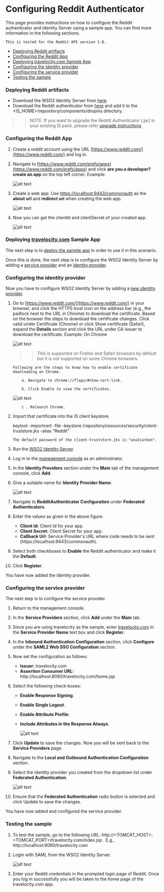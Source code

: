 # Configuring Reddit Authenticator

 This page provides instructions on how to configure the Reddit authenticator and Identity Server using a sample app. You can find more information in the following sections.
 ````
This is tested for the Reddit API version 1.0.
 ````
 
* [Deploying Reddit artifacts](#deploying-reddit-artifacts)
* [Configuring the Reddit App](#configuring-the-reddit-app)
* [Deploying travelocity.com Sample App](#deploying-travelocitycom-sample-app)
* [Configuring the identity provider](#configuring-the-identity-provider)
* [Configuring the service provider](#configuring-the-service-provider)
* [Testing the sample](#testing-the-sample)

### Deploying Reddit artifacts
 * Download the WSO2 Identity Server from [here](wso2.com/products/identity-server/).
 * Download the Reddit authenticator from [here](https://store.wso2.com/store/assets/isconnector/details/45092602-8b7b-4f29-9d66-cc5b39990907) and add it to the <IS_HOME>/repository/components/dropins directory.

 >> NOTE :If you want to upgrade the Reddit Authenticator (.jar) in your existing IS pack, please refer [upgrade instructions](https://docs.wso2.com/display/ISCONNECTORS/Upgrading+an+Authenticator).

### Configuring the Reddit App
 1. Create a reddit account using the URL [https://www.reddit.com/](https://www.reddit.com/) and log in.
     
 2. Navigate to [https://www.reddit.com/prefs/apps](https://www.reddit.com/prefs/apps) and click **are you a developer?create an app** on the top left corner.
    Example:

    ![alt text](images/app.png)
 3. Create a web app.
    Use [https://localhost:9443/commonauth](https://localhost:9443/commonauth) as the **about url** and **redirect uri** when creating the web app.

    ![alt text](images/redd.png)
 4. Now you can get the clientId and clientSecret of your created app.

    ![alt text](images/red2.png)

### Deploying [travelocity.com](https://www.travelocity.com/) Sample App
    
   The next step is to [deploy the sample app](https://docs.wso2.com/display/ISCONNECTORS/Deploying+the+Sample+App) in order to use it in this scenario.

   Once this is done, the next step is to configure the WSO2 Identity Server by adding a [service provider](https://docs.wso2.com/display/IS530/Adding+and+Configuring+a+Service+Provider) and an [identity provider](https://docs.wso2.com/display/IS530/Adding+and+Configuring+an+Identity+Provider).

### Configuring the identity provider
Now you have to configure WSO2 Identity Server by adding a [new identity provider](https://docs.wso2.com/display/IS530/Adding+and+Configuring+an+Identity+Provider).
 1. Go to [https://www.reddit.com/](https://www.reddit.com/) in your browser, and click the HTTPS trust icon on the address bar (e.g., the padlock next to the URL in Chrome) to download the certificate.
    Based on the  browser the steps to download the certificate changes. Click valid under Certificate (Chrome) or click Show certificate (Safari), expand the **Details** section and click the URL under CA Issuer to download the certificate.
    Example: On Chrome

    ![alt text](images/cert.png)


    >> This is supported on Firefox and Safari browsers by default but it is not supported on some Chrome browsers.

        Following are the steps to know how to enable certificate downloading on Chrome.

            a. Navigate to chrome://flags/#show-cert-link.

            b. Click Enable to view the certificates.


    ![alt text](images/enable.png)

            c . Relaunch Chrome.
 2. Import that certificate into the IS client keystore.

    keytool -importcert -file <certificate file> -keystore <IS>/repository/resources/security/client-truststore.jks -alias "Reddit"

    ```
    The default password of the client-truststore.jks is "wso2carbon".
    ```

 3. Run the [WSO2 Identity Server](https://docs.wso2.com/display/IS530/Running+the+Product).
 4. Log in to the [management console](https://docs.wso2.com/display/IS530/Getting+Started+with+the+Management+Console) as an administrator.
 5. In the **Identity Providers** section under the **Main** tab of the management console, click **Add**.
 6. Give a suitable name for **Identity Provider Name**.

    ![alt text](images/identity.png)
 7. Navigate to **RedditAuthenticator Configuration** under **Federated Authenticators**.
 8. Enter the values as given in the above figure.
    * **Client Id:** Client Id for your app.
    * **Client Secret:**  Client Secret for your app.
    * **Callback Url:** Service Provider's URL where code needs to be sent (https://localhost:9443/commonauth).
 9. Select both checkboxes to **Enable** the Reddit authenticator and make it the **Default**.
 10. Click **Register**.

You have now added the identity provider.

### Configuring the service provider
The next step is to configure the service provider.
 1. Return to the management console.
 2. In the **Service Providers** section, click **Add** under the **Main** tab.
 3. Since you are using travelocity as the sample, enter [travelocity.com](https://www.travelocity.com/) in the **Service Provider Name** text box and click **Register**.
 4. In the **Inbound Authentication Configuration** section, click **Configure** under the **SAML2 Web SSO Configuration** section.
 5. Now set the configuration as follows:
    * **Issuer:** travelocity.com
    * **Assertion Consumer URL:**  http://localhost:8080/travelocity.com/home.jsp
 6. Select the following check-boxes:
    * **Enable Response Signing**.
    * **Enable Single Logout**.
    * **Enable Attribute Profile**.
    * **Include Attributes in the Response Always**.

        ![alt text](images/serviceProvider.png)
 7. Click **Update** to save the changes. Now you will be sent back to the **Service Providers** page.
 8. Navigate to the **Local and Outbound Authentication Configuration** section.
 9. Select the identity provider you created from the dropdown list under **Federated Authentication**.

    ![alt text](images/service.png)

 10. Ensure that the **Federated Authentication** radio button is selected and click Update to save the changes.

You have now added and configured the service provider.

### Testing the sample
 
 1. To test the sample, go to the following URL: http://<TOMCAT_HOST>:<TOMCAT_PORT>/travelocity.com/index.jsp . E.g., http://localhost:8080/travelocity.com
 2. Login with SAML from the WSO2 Identity Server.

    ![alt text](images/travelocity.png)
 3. Enter your Reddit credentials in the prompted login page of Reddit. Once you log in successfully you will be taken to the home page of the travelocity.com app.
